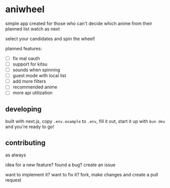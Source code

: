 # aniwheel

simple app created for those who can't decide which anime from their planned list watch as next

select your candidates and spin the wheel!

planned features:
- [ ] fix mal oauth
- [ ] support for kitsu
- [ ] sounds when spinning
- [ ] guest mode with local list
- [ ] add more filters
- [ ] recommended anime
- [ ] more api utilization

## developing

built with next.js, copy `.env.example` to `.env`, fill it out, start it up with `bun dev` and you're ready to go!

## contributing

as always

idea for a new feature? found a bug? create an issue

want to implement it? want to fix it? fork, make changes and create a pull request